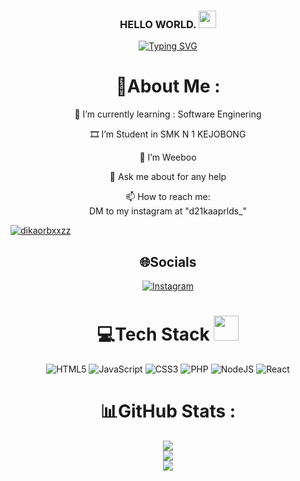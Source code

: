 <h3 align="center">
  HELLO WORLD.
  <img src="https://media.giphy.com/media/hvRJCLFzcasrR4ia7z/giphy.gif" width="28">
</h3>
<p align="center">
  <a href="https://git.io/typing-svg"><img src="https://readme-typing-svg.herokuapp.com?font=Fira+Code&pause=1000&color=08F700&width=435&lines=Hii+!+Welcome+To+My+GitHub+Profile.;My+name+is+Nobi+Nobii;I+am+a+student+in+SMK+N+1+Kejobong+;Nobii+is+my+fav+char+from+Doraemon" alt="Typing SVG" /></a>
</p>

<div align="center">

# 💫About Me :
🌱 I’m currently learning : Software Enginering

 🎞 I’m Student in SMK N 1 KEJOBONG

  🤔 I’m Weeboo

  💬 Ask me about for any help

  📫 How to reach me:  
  DM to my instagram at "d21kaaprlds_"
  
  <p align="left"> <a href="https://github.com/ryo-ma/github-profile-trophy"><img src="https://github-profile-trophy.vercel.app/?username=dikaorbxxzz" alt="dikaorbxxzz" /></a> </p>


## 🌐Socials
[![Instagram](https://img.shields.io/badge/Instagram-%23000000.svg?logo=Instagram&logoColor=white)](https://www.instagram.com/d21kaaprlds_)

# 💻Tech Stack <img src="https://media2.giphy.com/media/QssGEmpkyEOhBCb7e1/giphy.gif" width="40"> 
![HTML5](https://img.shields.io/badge/html5-%23E34F26.svg?style=for-the-badge&logo=html5&logoColor=white) ![JavaScript](https://img.shields.io/badge/javascript-%23323330.svg?style=for-the-badge&logo=javascript&logoColor=%23F7DF1E) ![CSS3](https://img.shields.io/badge/css3-%231572B6.svg?style=for-the-badge&logo=css3&logoColor=white) ![PHP](https://img.shields.io/badge/PHP-%233333FF.svg?style=for-the-badge&logo=PHP&logoColor=white) ![NodeJS](https://img.shields.io/badge/node.js-6DA55F?style=for-the-badge&logo=node.js&logoColor=white) ![React](https://img.shields.io/badge/react-FFF?style=for-the-badge&logo=react&logoColor=A86454)

# 📊GitHub Stats :
![](https://github-readme-stats.vercel.app/api?username=dikaorbxxzz&theme=radical&hide_border=false&include_all_commits=false&count_private=false)<br/>
![](https://github-readme-streak-stats.herokuapp.com/?user=dikaorbxxzz&theme=radical&hide_border=false)<br/>
![](https://github-readme-stats.vercel.app/api/top-langs/?username=dikaorbxxzz&theme=radical&hide_border=false&include_all_commits=false&count_private=false&layout=compact)

</div>
